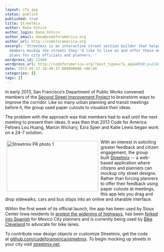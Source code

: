 ```yaml
---
layout: cfa_app
status: publish
published: true
title: Streetmix
author: Dana Oshiro
author_login: Dana Oshiro
author_email: dana@codeforamerica.org
author_url: http://codeforamerica.org
excerpt: 'Streetmix is an interactive street section builder that helps community
  members mockup the streets they''d like to live on and offer these mockups as future
  plans for city officials and planners. '
wordpress_id: 22408
wordpress_url: http://codeforamerica.org/?post_type=cfa_app&#038;p=22408
date: 2013-05-27 18:49:37.000000000 +00:00
categories: []
tags: []
---
```

In early 2013, San Francisco’s Department of Public Works convened members of the <a href="”http://www.sfdpw.org/index.aspx?page=1489”">Second Street Improvement Project</a> to brainstorm ways to improve the corridor. Like so many urban planning and transit meetings before it, the group used paper cutouts to visualize their ideas.

The problem with the approach was that members had to wait until the next meeting to present their ideas. It was then that 2013 Code for America Fellows Lou Huang, Marcin Wichary, Ezra Spier and Katie Lewis began work on a 24-7 solution.

<a href="http://streetmix.net"><img class="alignleft size-medium wp-image-25199" style="padding: 5px;" alt="Streetmix PR photo 1" src="http://www.codeforamerica.org/wp-content/uploads/2013/05/Streetmix-PR-photo-1-300x165.png" width="300" height="165" align="left" /></a>

With an interest in soliciting greater feedback and citizen engagement, the group built <a href="”http://streetmix.net/”">Streetmix</a> -- a web-based application where citizens and planners can mockup city street designs. Rather than forcing planners to offer their feedback using paper cutouts at meetings, this app lets you drag and drop sidewalks, cars and bus stops into an online and sharable interface.

Within the first week of its official launch, the app has been used by Sioux Center Iowa residents to <a href="”http://siouxcentercrg.com/”">protest the widening of highways</a>, has been <a href="”http://resma.cl/streetmix/”">forked into Spanish</a> for Mexico City planners and is currently being used by <a href="”http://www.bikecleveland.org/”">Bike Cleveland</a> to advocate for bike lanes.

To contribute new design objects or customize Streetmix, get the code at <a href="https://github.com/codeforamerica/streetmix">github.com/codeforamerica/streetmix</a>. To begin mocking up streets in your city visit <a href="http://streetmix.net/">streetmix.net</a>.
